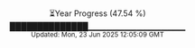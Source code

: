 <p align="center">
⏳Year Progress (47.54 %)<br>
██████████████▁▁▁▁▁▁▁▁▁▁▁▁▁▁▁▁ <br>
<sub>Updated: Mon, 23 Jun 2025 12:05:09 GMT</sub>
</p>

